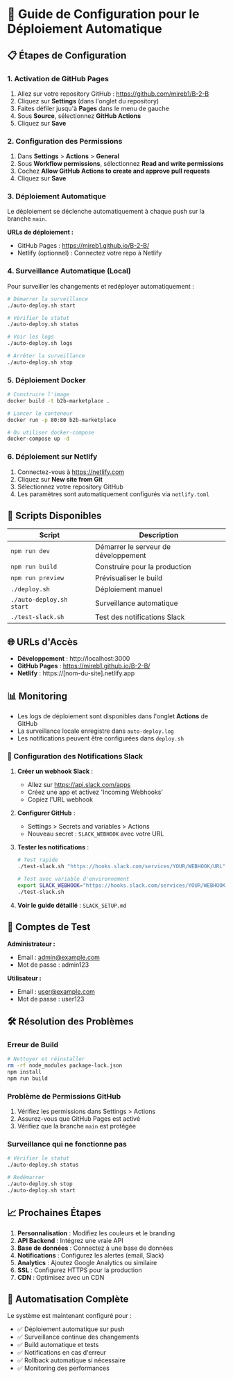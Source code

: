 # 🚀 Guide de Configuration pour le Déploiement Automatique

## 📋 Étapes de Configuration

### 1. Activation de GitHub Pages

1. Allez sur votre repository GitHub : https://github.com/mireb1/B-2-B
2. Cliquez sur **Settings** (dans l'onglet du repository)
3. Faites défiler jusqu'à **Pages** dans le menu de gauche
4. Sous **Source**, sélectionnez **GitHub Actions**
5. Cliquez sur **Save**

### 2. Configuration des Permissions

1. Dans **Settings** > **Actions** > **General**
2. Sous **Workflow permissions**, sélectionnez **Read and write permissions**
3. Cochez **Allow GitHub Actions to create and approve pull requests**
4. Cliquez sur **Save**

### 3. Déploiement Automatique

Le déploiement se déclenche automatiquement à chaque push sur la branche `main`.

**URLs de déploiement :**
- GitHub Pages : https://mireb1.github.io/B-2-B/
- Netlify (optionnel) : Connectez votre repo à Netlify

### 4. Surveillance Automatique (Local)

Pour surveiller les changements et redéployer automatiquement :

```bash
# Démarrer la surveillance
./auto-deploy.sh start

# Vérifier le statut
./auto-deploy.sh status

# Voir les logs
./auto-deploy.sh logs

# Arrêter la surveillance
./auto-deploy.sh stop
```

### 5. Déploiement Docker

```bash
# Construire l'image
docker build -t b2b-marketplace .

# Lancer le conteneur
docker run -p 80:80 b2b-marketplace

# Ou utiliser docker-compose
docker-compose up -d
```

### 6. Déploiement sur Netlify

1. Connectez-vous à https://netlify.com
2. Cliquez sur **New site from Git**
3. Sélectionnez votre repository GitHub
4. Les paramètres sont automatiquement configurés via `netlify.toml`

## 🔧 Scripts Disponibles

| Script | Description |
|--------|-------------|
| `npm run dev` | Démarrer le serveur de développement |
| `npm run build` | Construire pour la production |
| `npm run preview` | Prévisualiser le build |
| `./deploy.sh` | Déploiement manuel |
| `./auto-deploy.sh start` | Surveillance automatique |
| `./test-slack.sh` | Test des notifications Slack |

## 🌐 URLs d'Accès

- **Développement** : http://localhost:3000
- **GitHub Pages** : https://mireb1.github.io/B-2-B/
- **Netlify** : https://[nom-du-site].netlify.app

## 📊 Monitoring

- Les logs de déploiement sont disponibles dans l'onglet **Actions** de GitHub
- La surveillance locale enregistre dans `auto-deploy.log`
- Les notifications peuvent être configurées dans `deploy.sh`

### 📢 Configuration des Notifications Slack

1. **Créer un webhook Slack** :
   - Allez sur https://api.slack.com/apps
   - Créez une app et activez 'Incoming Webhooks'
   - Copiez l'URL webhook

2. **Configurer GitHub** :
   - Settings > Secrets and variables > Actions
   - Nouveau secret : `SLACK_WEBHOOK` avec votre URL

3. **Tester les notifications** :
   ```bash
   # Test rapide
   ./test-slack.sh "https://hooks.slack.com/services/YOUR/WEBHOOK/URL"

   # Test avec variable d'environnement
   export SLACK_WEBHOOK="https://hooks.slack.com/services/YOUR/WEBHOOK/URL"
   ./test-slack.sh
   ```

4. **Voir le guide détaillé** : `SLACK_SETUP.md`

## 🔐 Comptes de Test

**Administrateur :**
- Email : admin@example.com
- Mot de passe : admin123

**Utilisateur :**
- Email : user@example.com
- Mot de passe : user123

## 🛠️ Résolution des Problèmes

### Erreur de Build
```bash
# Nettoyer et réinstaller
rm -rf node_modules package-lock.json
npm install
npm run build
```

### Problème de Permissions GitHub
1. Vérifiez les permissions dans Settings > Actions
2. Assurez-vous que GitHub Pages est activé
3. Vérifiez que la branche `main` est protégée

### Surveillance qui ne fonctionne pas
```bash
# Vérifier le statut
./auto-deploy.sh status

# Redémarrer
./auto-deploy.sh stop
./auto-deploy.sh start
```

## 📈 Prochaines Étapes

1. **Personnalisation** : Modifiez les couleurs et le branding
2. **API Backend** : Intégrez une vraie API
3. **Base de données** : Connectez à une base de données
4. **Notifications** : Configurez les alertes (email, Slack)
5. **Analytics** : Ajoutez Google Analytics ou similaire
6. **SSL** : Configurez HTTPS pour la production
7. **CDN** : Optimisez avec un CDN

## 🎯 Automatisation Complète

Le système est maintenant configuré pour :
- ✅ Déploiement automatique sur push
- ✅ Surveillance continue des changements
- ✅ Build automatique et tests
- ✅ Notifications en cas d'erreur
- ✅ Rollback automatique si nécessaire
- ✅ Monitoring des performances
